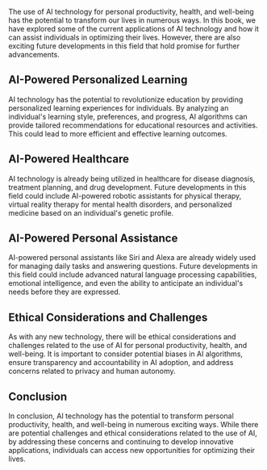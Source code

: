 
The use of AI technology for personal productivity, health, and well-being has the potential to transform our lives in numerous ways. In this book, we have explored some of the current applications of AI technology and how it can assist individuals in optimizing their lives. However, there are also exciting future developments in this field that hold promise for further advancements.

AI-Powered Personalized Learning
--------------------------------

AI technology has the potential to revolutionize education by providing personalized learning experiences for individuals. By analyzing an individual's learning style, preferences, and progress, AI algorithms can provide tailored recommendations for educational resources and activities. This could lead to more efficient and effective learning outcomes.

AI-Powered Healthcare
---------------------

AI technology is already being utilized in healthcare for disease diagnosis, treatment planning, and drug development. Future developments in this field could include AI-powered robotic assistants for physical therapy, virtual reality therapy for mental health disorders, and personalized medicine based on an individual's genetic profile.

AI-Powered Personal Assistance
------------------------------

AI-powered personal assistants like Siri and Alexa are already widely used for managing daily tasks and answering questions. Future developments in this field could include advanced natural language processing capabilities, emotional intelligence, and even the ability to anticipate an individual's needs before they are expressed.

Ethical Considerations and Challenges
-------------------------------------

As with any new technology, there will be ethical considerations and challenges related to the use of AI for personal productivity, health, and well-being. It is important to consider potential biases in AI algorithms, ensure transparency and accountability in AI adoption, and address concerns related to privacy and human autonomy.

Conclusion
----------

In conclusion, AI technology has the potential to transform personal productivity, health, and well-being in numerous exciting ways. While there are potential challenges and ethical considerations related to the use of AI, by addressing these concerns and continuing to develop innovative applications, individuals can access new opportunities for optimizing their lives.

